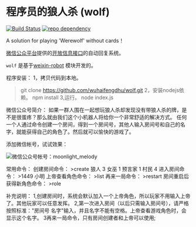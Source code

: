 # 程序员的狼人杀 (wolf)

[![Build Status](https://api.travis-ci.org/node-webot/weixin-robot.png?branch=master)](https://travis-ci.org/node-webot/weixin-robot) [![repo dependency](https://david-dm.org/node-webot/weixin-robot.png)](https://david-dm.org/node-webot/weixin-robot)

A solution for playing 'Werewolf' without cards！

[微信公众平台](http://mp.weixin.qq.com/)提供的[开放信息接口](http://mp.weixin.qq.com/wiki/index.php?title=%E9%A6%96%E9%A1%B5)的自动回复系统。


`wolf` 是基于[weixin-robot](https://github.com/wuhaifengdhu/weixin-robot) 模块开发的。

程序安装：
1，拷贝代码到本地。
>git clone https://github.com/wuhaifengdhu/wolf.git
2，安装nodejs依赖。
>npm install
3,运行。
>node index.js


微信公众号简介：
如果一群人围在一起想玩狼人杀却发现没有带狼人杀的牌，是不是很蛋疼？那么就由我们这个小机器人将给你一个非常舒适的解决方式。
任何一个人通过命令创建一个房间，得到一个房间号，其他人输入房间号和自己的名字，就能获得自己的角色了。然后就可以愉快的游戏了。


添加微信帐号，试试效果：

![微信公众号帐号：moonlight_melody](http://m1.img.srcdd.com/farm4/d/2014/1101/14/50D93ED12176EFF4FCDDD449D14C5F90_B500_900_344_344.jpeg)


常用命令：
    创建房间命令：
        >create 狼人 3 女巫 1 预言家 1 村民 4
    进入房间命令：
        >1449 小明
    上帝查看角色命令：
        >list
    再来一局命令：
        >restart
    房间重启后获得新角色命令：
        >role

补充说明：
    1,创建房间时，系统会默认加入一个上帝角色，所以玩家不用输入上帝了。其他玩家可以任意发挥。
    2,第一次进入房间（以后只需输入房间号），请严格按照标准："房间号 名字"输入，并且名字不能有空格。上帝查看游戏角色时，会显示这个名字。
    3再来一局命令，只有房间创建者和上帝可以使用;
